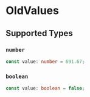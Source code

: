# OldValues


## Supported Types

### `number`

```typescript
const value: number = 691.67;
```

### `boolean`

```typescript
const value: boolean = false;
```


